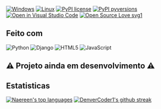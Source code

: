 <div align="center">
<img src="https://s3.amazonaws.com/ckl-website-static/wp-content/uploads/2021/04/benefits-of-Python-300x300.png" alt="" >
</div>

[![Windows](https://svgshare.com/i/ZhY.svg)](https://svgshare.com/i/ZhY.svg) [![Linux](https://svgshare.com/i/Zhy.svg)](https://svgshare.com/i/Zhy.svg) [![PyPI license](https://img.shields.io/pypi/l/ansicolortags.svg)](https://pypi.python.org/pypi/ansicolortags/) [![PyPI pyversions](https://img.shields.io/pypi/pyversions/ansicolortags.svg)](https://pypi.python.org/pypi/ansicolortags/)
[![Open in Visual Studio Code](https://open.vscode.dev/badges/open-in-vscode.svg)](https://open.vscode.dev/Naereen/badges) [![Open Source Love svg1](https://badges.frapsoft.com/os/v1/open-source.svg?v=103)](https://github.com/ellerbrock/open-source-badges/)


## Feito com
![Python](https://img.shields.io/badge/python-3670A0?style=for-the-badge&logo=python&logoColor=ffdd54) ![Django](https://img.shields.io/badge/django-%23092E20.svg?style=for-the-badge&logo=django&logoColor=white) ![HTML5](https://img.shields.io/badge/html5-%23E34F26.svg?style=for-the-badge&logo=html5&logoColor=white) ![JavaScript](https://img.shields.io/badge/javascript-%23323330.svg?style=for-the-badge&logo=javascript&logoColor=%23F7DF1E)

## :warning: Projeto ainda em desenvolvimento :warning:

## Estatisticas 
 
[![Naereen's top languages](https://github-readme-stats.vercel.app/api/top-langs/?username=Caiozxx&theme=blue-green)](https://github.com/Caiozxx/CRUDemPYTHON) [![DenverCoder1's github streak](https://github-readme-streak-stats.herokuapp.com/?user=Caiozxx&theme=blue-green)](https://github.com/Caiozxx)